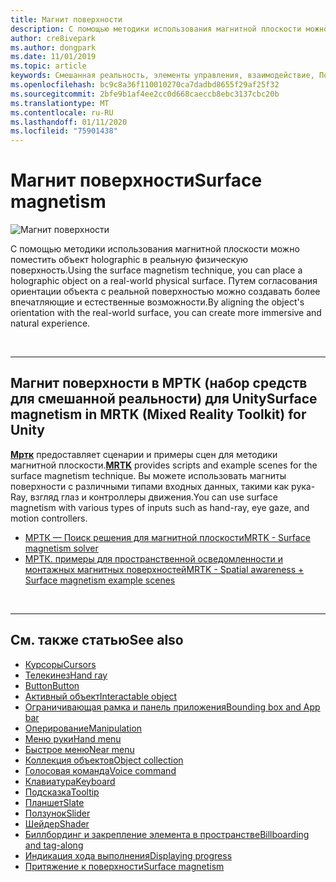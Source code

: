```yaml
---
title: Магнит поверхности
description: С помощью методики использования магнитной плоскости можно поместить объект holographic в реальную физическую поверхность.
author: cre8ivepark
ms.author: dongpark
ms.date: 11/01/2019
ms.topic: article
keywords: Смешанная реальность, элементы управления, взаимодействие, Пользовательский интерфейс, UX
ms.openlocfilehash: bc9c8a36f110010270ca7dadbd8655f29af25f32
ms.sourcegitcommit: 2bfe9b1af4ee2cc0d668caeccb8ebc3137cbc20b
ms.translationtype: MT
ms.contentlocale: ru-RU
ms.lasthandoff: 01/11/2020
ms.locfileid: "75901438"
---
```

# <a name="surface-magnetism"></a><span data-ttu-id="bbc4d-104">Магнит поверхности</span><span class="sxs-lookup"><span data-stu-id="bbc4d-104">Surface magnetism</span></span>

![Магнит поверхности](images/UX/MRTK_SurfaceMagnetism.gif)

<span data-ttu-id="bbc4d-106">С помощью методики использования магнитной плоскости можно поместить объект holographic в реальную физическую поверхность.</span><span class="sxs-lookup"><span data-stu-id="bbc4d-106">Using the surface magnetism technique, you can place a holographic object on a real-world physical surface.</span></span> <span data-ttu-id="bbc4d-107">Путем согласования ориентации объекта с реальной поверхностью можно создавать более впечатляющие и естественные возможности.</span><span class="sxs-lookup"><span data-stu-id="bbc4d-107">By aligning the object's orientation with the real-world surface, you can create more immersive and natural experience.</span></span>

<br>

---

## <a name="surface-magnetism-in-mrtk-mixed-reality-toolkit-for-unity"></a><span data-ttu-id="bbc4d-108">Магнит поверхности в МРТК (набор средств для смешанной реальности) для Unity</span><span class="sxs-lookup"><span data-stu-id="bbc4d-108">Surface magnetism in MRTK (Mixed Reality Toolkit) for Unity</span></span>
<span data-ttu-id="bbc4d-109">**[Мртк](https://github.com/Microsoft/MixedRealityToolkit-Unity)** предоставляет сценарии и примеры сцен для методики магнитной плоскости.</span><span class="sxs-lookup"><span data-stu-id="bbc4d-109">**[MRTK](https://github.com/Microsoft/MixedRealityToolkit-Unity)** provides scripts and example scenes for the surface magnetism technique.</span></span> <span data-ttu-id="bbc4d-110">Вы можете использовать магниты поверхности с различными типами входных данных, такими как рука-Ray, взгляд глаз и контроллеры движения.</span><span class="sxs-lookup"><span data-stu-id="bbc4d-110">You can use surface magnetism with various types of inputs such as hand-ray, eye gaze, and motion controllers.</span></span>

* [<span data-ttu-id="bbc4d-111">МРТК — Поиск решения для магнитной плоскости</span><span class="sxs-lookup"><span data-stu-id="bbc4d-111">MRTK - Surface magnetism solver</span></span>](https://microsoft.github.io/MixedRealityToolkit-Unity/Documentation/README_Solver.html#surfacemagnetism)
* [<span data-ttu-id="bbc4d-112">МРТК. примеры для пространственной осведомленности и монтажных магнитных поверхностей</span><span class="sxs-lookup"><span data-stu-id="bbc4d-112">MRTK - Spatial awareness + Surface magnetism example scenes</span></span>](https://github.com/microsoft/MixedRealityToolkit-Unity/blob/mrtk_development/Assets/MixedRealityToolkit.Examples/Demos/Solvers/Scenes/SurfaceMagnetismSpatialAwarenessExample.unity)


<br>

---

## <a name="see-also"></a><span data-ttu-id="bbc4d-113">См. также статью</span><span class="sxs-lookup"><span data-stu-id="bbc4d-113">See also</span></span>

* [<span data-ttu-id="bbc4d-114">Курсоры</span><span class="sxs-lookup"><span data-stu-id="bbc4d-114">Cursors</span></span>](cursors.md)
* [<span data-ttu-id="bbc4d-115">Телекинез</span><span class="sxs-lookup"><span data-stu-id="bbc4d-115">Hand ray</span></span>](point-and-commit.md)
* [<span data-ttu-id="bbc4d-116">Button</span><span class="sxs-lookup"><span data-stu-id="bbc4d-116">Button</span></span>](button.md)
* [<span data-ttu-id="bbc4d-117">Активный объект</span><span class="sxs-lookup"><span data-stu-id="bbc4d-117">Interactable object</span></span>](interactable-object.md)
* [<span data-ttu-id="bbc4d-118">Ограничивающая рамка и панель приложения</span><span class="sxs-lookup"><span data-stu-id="bbc4d-118">Bounding box and App bar</span></span>](app-bar-and-bounding-box.md)
* [<span data-ttu-id="bbc4d-119">Оперирование</span><span class="sxs-lookup"><span data-stu-id="bbc4d-119">Manipulation</span></span>](direct-manipulation.md)
* [<span data-ttu-id="bbc4d-120">Меню руки</span><span class="sxs-lookup"><span data-stu-id="bbc4d-120">Hand menu</span></span>](hand-menu.md)
* [<span data-ttu-id="bbc4d-121">Быстрое меню</span><span class="sxs-lookup"><span data-stu-id="bbc4d-121">Near menu</span></span>](near-menu.md)
* [<span data-ttu-id="bbc4d-122">Коллекция объектов</span><span class="sxs-lookup"><span data-stu-id="bbc4d-122">Object collection</span></span>](object-collection.md)
* [<span data-ttu-id="bbc4d-123">Голосовая команда</span><span class="sxs-lookup"><span data-stu-id="bbc4d-123">Voice command</span></span>](voice-input.md)
* [<span data-ttu-id="bbc4d-124">Клавиатура</span><span class="sxs-lookup"><span data-stu-id="bbc4d-124">Keyboard</span></span>](keyboard.md)
* [<span data-ttu-id="bbc4d-125">Подсказка</span><span class="sxs-lookup"><span data-stu-id="bbc4d-125">Tooltip</span></span>](tooltip.md)
* [<span data-ttu-id="bbc4d-126">Планшет</span><span class="sxs-lookup"><span data-stu-id="bbc4d-126">Slate</span></span>](slate.md)
* [<span data-ttu-id="bbc4d-127">Ползунок</span><span class="sxs-lookup"><span data-stu-id="bbc4d-127">Slider</span></span>](slider.md)
* [<span data-ttu-id="bbc4d-128">Шейдер</span><span class="sxs-lookup"><span data-stu-id="bbc4d-128">Shader</span></span>](shader.md)
* [<span data-ttu-id="bbc4d-129">Биллбординг и закрепление элемента в пространстве</span><span class="sxs-lookup"><span data-stu-id="bbc4d-129">Billboarding and tag-along</span></span>](billboarding-and-tag-along.md)
* [<span data-ttu-id="bbc4d-130">Индикация хода выполнения</span><span class="sxs-lookup"><span data-stu-id="bbc4d-130">Displaying progress</span></span>](progress.md)
* [<span data-ttu-id="bbc4d-131">Притяжение к поверхности</span><span class="sxs-lookup"><span data-stu-id="bbc4d-131">Surface magnetism</span></span>](surface-magnetism.md)

